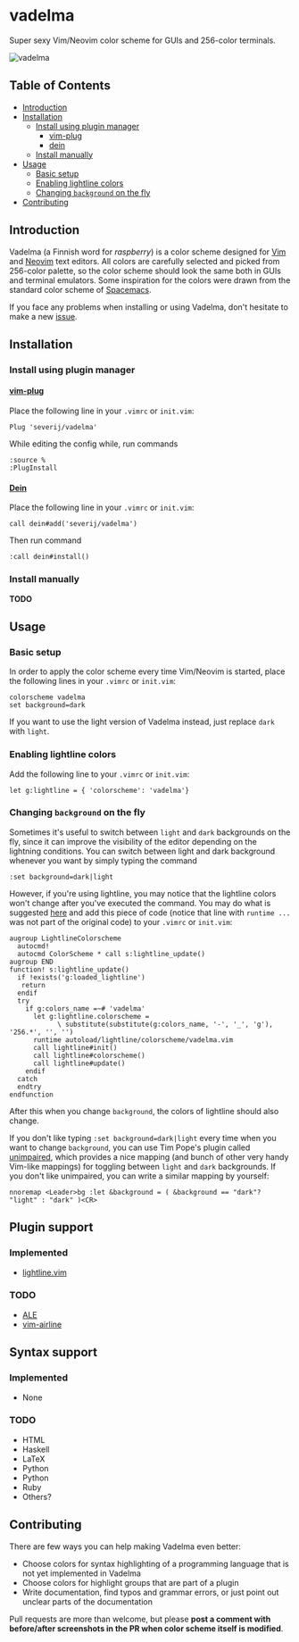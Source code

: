 # vadelma

Super sexy Vim/Neovim color scheme for GUIs and 256-color terminals.

![vadelma](https://user-images.githubusercontent.com/7329363/63591962-0846f380-c5b9-11e9-9b72-204b5d12ff74.png)

## Table of Contents

* [Introduction](#introduction)
* [Installation](#installation)
    * [Install using plugin manager](#install-using-plugin-manager)
        * [vim-plug](#vim-plug)
        * [dein](#dein)
    * [Install manually](#install-manually)
* [Usage](#usage)
    * [Basic setup](#basic-setup)
    * [Enabling lightline colors](#enabling-lightline-colors)
    * [Changing `background` on the fly](#changing-background-on-the-fly)
* [Contributing](#contributing)

## Introduction

Vadelma (a Finnish word for *raspberry*) is a color scheme designed for
[Vim](https://www.vim.org/) and [Neovim](https://neovim.io/) text editors. All
colors are carefully selected and picked from 256-color palette, so the
color scheme should look the same both in GUIs and terminal emulators. Some
inspiration for the colors were drawn from the standard color scheme of
[Spacemacs](http://spacemacs.org/).

If you face any problems when installing or using Vadelma, don't hesitate to
make a new [issue](https://help.github.com/en/articles/creating-an-issue). 

## Installation

### Install using plugin manager

#### [vim-plug](https://github.com/junegunn/vim-plug)
Place the following line in your `.vimrc` or `init.vim`:
```
Plug 'severij/vadelma'
```
While editing the config while, run commands
```
:source %
:PlugInstall
```

#### [Dein](https://github.com/Shougo/dein.vim)
Place the following line in your `.vimrc` or `init.vim`:
```
call dein#add('severij/vadelma')
```
Then run command
```
:call dein#install()
```

### Install manually

**TODO**

## Usage

### Basic setup

In order to apply the color scheme every time Vim/Neovim is started, place the
following lines in your `.vimrc` or `init.vim`:
```
colorscheme vadelma
set background=dark
```
If you want to use the light version of Vadelma instead, just replace `dark` with
`light`.

### Enabling lightline colors

Add the following line to your `.vimrc` or `init.vim`:
```
let g:lightline = { 'colorscheme': 'vadelma'}
```

### Changing `background` on the fly

Sometimes it's useful to switch between `light` and `dark` backgrounds on the
fly, since it can improve the visibility of the editor depending on the
lightning conditions. You can switch between light and dark background whenever
you want by simply typing the command
```
:set background=dark|light
```
However, if you're using lightline, you may notice that the lightline colors
won't change after you've executed the command. You may do what is suggested
[here](https://github.com/itchyny/lightline.vim/issues/9) and add this piece of
code (notice that line with `runtime ...` was not part of the original code)
to your `.vimrc` or `init.vim`:
```vimscript
augroup LightlineColorscheme
  autocmd!
  autocmd ColorScheme * call s:lightline_update()
augroup END
function! s:lightline_update()
  if !exists('g:loaded_lightline')
   return
  endif
  try
    if g:colors_name =~# 'vadelma'
      let g:lightline.colorscheme =
            \ substitute(substitute(g:colors_name, '-', '_', 'g'), '256.*', '', '')
      runtime autoload/lightline/colorscheme/vadelma.vim
      call lightline#init()
      call lightline#colorscheme()
      call lightline#update()
    endif
  catch
  endtry
endfunction
```
After this when you change `background`, the colors of lightline should also
change.

If you don't like typing `:set background=dark|light` every time when you want to change `background`, you can use Tim Pope's plugin called [unimpaired](https://github.com/tpope/vim-unimpaired), which provides a nice
mapping (and bunch of other very handy Vim-like mappings) for toggling between
`light` and `dark` backgrounds. If you don't like unimpaired, you can write a similar mapping by yourself:
```
nnoremap <Leader>bg :let &background = ( &background == "dark"? "light" : "dark" )<CR>
```



## Plugin support

### Implemented

* [lightline.vim](https://github.com/itchyny/lightline.vim)

### TODO

* [ALE](https://github.com/dense-analysis/ale)
* [vim-airline](https://github.com/vim-airline/vim-airline)

## Syntax support

### Implemented

* None

### TODO

* HTML
* Haskell
* LaTeX
* Python
* Python
* Ruby
* Others?

## Contributing

There are few ways you can help making Vadelma even better:

* Choose colors for syntax highlighting of a programming
language that is not yet implemented in Vadelma
* Choose colors for highlight groups that are part of a plugin
* Write documentation, find typos and grammar errors, or just point out unclear
  parts of the documentation

Pull requests are more than welcome, but please **post a comment with
before/after screenshots in the PR when color scheme itself is modified**.

